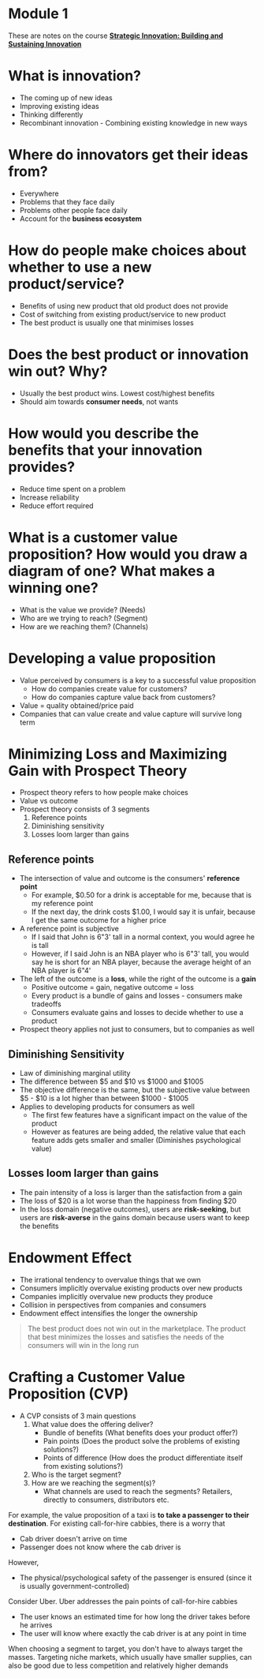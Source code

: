 # Module 1

These are notes on the course [**Strategic Innovation: Building and Sustaining Innovation**](https://www.coursera.org/learn/strategic-innovation-building-and-sustaining-innovative-organizations)

# What is innovation?
- The coming up of new ideas
- Improving existing ideas
- Thinking differently
- Recombinant innovation - Combining existing knowledge in new ways

# Where do innovators get their ideas from?
- Everywhere
- Problems that they face daily
- Problems other people face daily
- Account for the **business ecosystem**

# How do people make choices about whether to use a new product/service?
- Benefits of using new product that old product does not provide
- Cost of switching from existing product/service to new product
- The best product is usually one that minimises losses

# Does the best product or innovation win out? Why?
- Usually the best product wins. Lowest cost/highest benefits
- Should aim towards **consumer needs**, not wants

# How would you describe the benefits that your innovation provides?
- Reduce time spent on a problem
- Increase reliability
- Reduce effort required

# What is a customer value proposition? How would you draw a diagram of one? What makes a winning one?
- What is the value we provide? (Needs)
- Who are we trying to reach? (Segment)
- How are we reaching them? (Channels)

# Developing a value proposition
- Value perceived by consumers is a key to a successful value proposition
    - How do companies create value for customers?
    - How do companies capture value back from customers?
- Value = quality obtained/price paid
- Companies that can value create and value capture will survive long term

# Minimizing Loss and Maximizing Gain with Prospect Theory

- Prospect theory refers to how people make choices
- Value vs outcome
- Prospect theory consists of 3 segments
    1. Reference points
    2. Diminishing sensitivity
    3. Losses loom larger than gains

## Reference points
- The intersection of value and outcome is the consumers' **reference point**
    - For example, \$0.50 for a drink is acceptable for me, because that is my reference point
    - If the next day, the drink costs \$1.00, I would say it is unfair, because I get the same outcome for a higher price
- A reference point is subjective
    - If I said that John is 6"3'  tall in a normal context, you would agree he is tall
    - However, if I said John is an NBA player who is 6"3' tall, you would say he is short for an NBA player, because the average height of an NBA player is 6"4'
- The left of the outcome is a **loss**, while the right of the outcome is a **gain**
    - Positive outcome = gain, negative outcome = loss
    - Every product is a bundle of gains and losses - consumers make tradeoffs
    - Consumers evaluate gains and losses to decide whether to use a product
- Prospect theory applies not just to consumers, but to companies as well

## Diminishing Sensitivity
- Law of diminishing marginal utility
- The difference between \$5 and \$10 vs \$1000 and \$1005
- The objective difference is the same, but the subjective value between \$5 - \$10 is a lot higher than between \$1000 - \$1005
- Applies to developing products for consumers as well
    - The first few features have a significant impact on the value of the product
    - However as features are being added, the relative value that each feature adds gets smaller and smaller (Diminishes psychological value)

## Losses loom larger than gains
- The pain intensity of a loss is larger than the satisfaction from a gain
- The loss of \$20 is a lot worse than the happiness from finding \$20
- In the loss domain (negative outcomes), users are **risk-seeking**, but users are **risk-averse** in the gains domain because users want to keep the benefits

# Endowment Effect
- The irrational tendency to overvalue things that we own
- Consumers implicitly overvalue existing products over new products
- Companies implicitly overvalue new products they produce
- Collision in perspectives from companies and consumers
- Endowment effect intensifies the longer the ownership

> The best product does not win out in the marketplace. The product that best minimizes the losses and satisfies the needs of the consumers will win in the long run

# Crafting a Customer Value Proposition (CVP)
- A CVP consists of 3 main questions
    1. What value does the offering deliver?
        - Bundle of benefits (What benefits does your product offer?)
        - Pain points (Does the product solve the problems of existing solutions?)
        - Points of difference (How does the product differentiate itself from existing solutions?)
    2. Who is the target segment?
    3. How are we reaching the segment(s)?
        - What channels are used to reach the segments? Retailers, directly to consumers, distributors etc.

For example, the value proposition of a taxi is **to take a passenger to their destination**. For existing call-for-hire cabbies, there is a worry that 
- Cab driver doesn't arrive on time
- Passenger does not know where the cab driver is

However,
- The physical/psychological safety of the passenger is ensured (since it is usually government-controlled)

Consider Uber. Uber addresses the pain points of call-for-hire cabbies
- The user knows an estimated time for how long the driver takes before he arrives
- The user will know where exactly the cab driver is at any point in time

When choosing a segment to target, you don't have to always target the masses. Targeting niche markets, which usually have smaller supplies, can also be good due to less competition and relatively higher demands